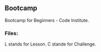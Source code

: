 ## Bootcamp 
Bootcamp for Beginners - Code Institute.

### Files: 
L stands for Lesson.
C stande for Challenge.
